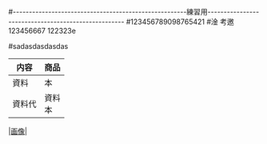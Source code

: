 #------------------------------------------------------練習用----------------------------------------------------
#123456789098765421
#淦 考邀123456667
122323e

#sadasdasdasdas

|内容 |商品
|--|--
|資料 |本
|資料代 |資料<br>本

|[画像](img/img.jpg)|
